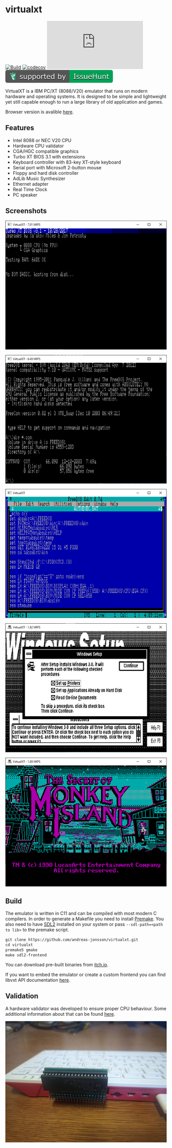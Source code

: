 # virtualxt

[![Build](https://github.com/andreas-jonsson/virtualxt/actions/workflows/build.yml/badge.svg)](https://github.com/andreas-jonsson/virtualxt/actions/workflows/build.yml)
[![codecov](https://codecov.io/gh/andreas-jonsson/virtualxt/branch/develop/graph/badge.svg?token=HD9I58ZGG5)](https://codecov.io/gh/andreas-jonsson/virtualxt)
[![Chat](https://img.shields.io/matrix/virtualxt:matrix.org)](https://matrix.to/#/#virtualxt:matrix.org)
[![Support](https://github.com/BoostIO/issuehunt-materials/raw/master/v1/issuehunt-shield-v1.svg)](https://issuehunt.io/r/andreas-jonsson/virtualxt)

VirtualXT is a IBM PC/XT (8088/V20) emulator that runs on modern hardware and operating systems.
It is designed to be simple and lightweight yet still capable enough to run a large
library of old application and games.

Browser version is avalible [here](https://app.virtualxt.org).

## Features

* Intel 8088 or NEC V20 CPU
* Hardware CPU validator
* CGA/HGC compatible graphics
* Turbo XT BIOS 3.1 with extensions
* Keyboard controller with 83-key XT-style keyboard
* Serial port with Microsoft 2-button mouse
* Floppy and hard disk controller
* AdLib Music Synthesizer
* Ethernet adapter
* Real Time Clock
* PC speaker

## Screenshots

![bios screenshot](screenshots/bios.PNG)

![freedos screenshot](screenshots/freedos.PNG)

![edit screenshot](screenshots/edit.PNG)

![win30setup screenshot](screenshots/win30setup.PNG)

![monkey screenshot](screenshots/monkey.PNG)

## Build

The emulator is written in C11 and can be compiled with most modern C compilers. In order to generate a Makefile you need to install [Premake](https://premake.github.io/). You also need to have [SDL2](https://www.libsdl.org/) installed on your system or pass `--sdl-path=<path to lib>` to the premake script.

```
git clone https://github.com/andreas-jonsson/virtualxt.git
cd virtualxt
premake5 gmake
make sdl2-frontend
```

You can download pre-built binaries from [itch.io](https://phix.itch.io/virtualxt/purchase).

If you want to embed the emulator or create a custom frontend you can find libvxt API documentation [here](https://andreas-jonsson.github.io/virtualxt/docs).

## Validation

A hardware validator was developed to ensure proper CPU behaviour.
Some additional information about that can be found [here](https://hackaday.io/project/184209-virtualxt-hardware-validator).

![validator screenshot](screenshots/validator.jpg)
